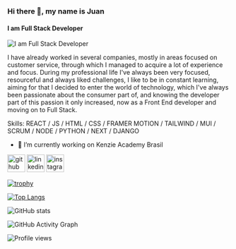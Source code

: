 ### Hi there 👋, my name is Juan 
#### I am Full Stack Developer
![I am Full Stack Developer](https://media-exp1.licdn.com/dms/image/C4E16AQE_y1Tn_lLjOA/profile-displaybackgroundimage-shrink_350_1400/0/1653497052451?e=1675296000&v=beta&t=-XO5X7tExdkH7gF08iePs78wv1lP0wcu9RkNKeG1VdE)

I have already worked in several companies, mostly in areas focused on customer service, through which I managed to acquire a lot of experience and focus. During my professional life I've always been very focused, resourceful and always liked challenges, I like to be in constant learning, aiming for that I decided to enter the world of technology, which I've always been passionate about the consumer part of, and knowing the developer part of this passion it only increased, now as a Front End developer and moving on to Full Stack.

Skills:  REACT / JS / HTML / CSS / FRAMER MOTION / TAILWIND / MUI / SCRUM / NODE / PYTHON / NEXT / DJANGO

- 🔭 I’m currently working on Kenzie Academy Brasil 


[<img src='https://cdn.jsdelivr.net/npm/simple-icons@3.0.1/icons/github.svg' alt='github' height='40'>](https://github.com/JuanSgarbi)  [<img src='https://cdn.jsdelivr.net/npm/simple-icons@3.0.1/icons/linkedin.svg' alt='linkedin' height='40'>](https://www.linkedin.com/in/juansgarbi/)  [<img src='https://cdn.jsdelivr.net/npm/simple-icons@3.0.1/icons/instagram.svg' alt='instagram' height='40'>](https://www.instagram.com/juansgarbi/)  

[![trophy](https://github-profile-trophy.vercel.app/?username=JuanSgarbi)](https://github.com/ryo-ma/github-profile-trophy)

[![Top Langs](https://github-readme-stats.vercel.app/api/top-langs/?username=JuanSgarbi)](https://github.com/anuraghazra/github-readme-stats)

![GitHub stats](https://github-readme-stats.vercel.app/api?username=JuanSgarbi&show_icons=true&count_private=true)  

![GitHub Activity Graph](https://activity-graph.herokuapp.com/graph?username=JuanSgarbi)  

![Profile views](https://gpvc.arturio.dev/JuanSgarbi)  
